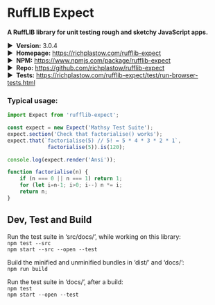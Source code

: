 # RuffLIB Expect

__A RuffLIB library for unit testing rough and sketchy JavaScript apps.__

▶&nbsp; __Version:__ 3.0.4  
▶&nbsp; __Homepage:__ <https://richplastow.com/rufflib-expect>  
▶&nbsp; __NPM:__ <https://www.npmjs.com/package/rufflib-expect>  
▶&nbsp; __Repo:__ <https://github.com/richplastow/rufflib-expect>  
▶&nbsp; __Tests:__ <https://richplastow.com/rufflib-expect/test/run-browser-tests.html>  


### Typical usage:

```js
import Expect from 'rufflib-expect';

const expect = new Expect('Mathsy Test Suite');
expect.section('Check that factorialise() works');
expect.that(`factorialise(5) // 5! = 5 * 4 * 3 * 2 * 1`,
             factorialise(5)).is(120);

console.log(expect.render('Ansi'));

function factorialise(n) {
    if (n === 0 || n === 1) return 1;
    for (let i=n-1; i>0; i--) n *= i;
    return n;
}
```


## Dev, Test and Build

Run the test suite in ‘src/docs/’, while working on this library:  
`npm test --src`  
`npm start --src --open --test`  

Build the minified and unminified bundles in ‘dist/’ and ‘docs/’:  
`npm run build`

Run the test suite in ‘docs/’, after a build:  
`npm test`  
`npm start --open --test`  
